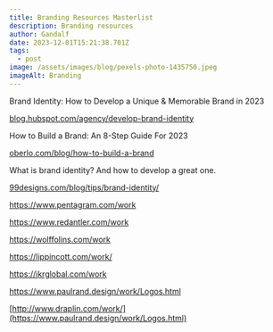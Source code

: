 ```yaml
---
title: Branding Resources Masterlist
description: Branding resources
author: Gandalf
date: 2023-12-01T15:21:38.701Z
tags:
  - post
image: /assets/images/blog/pexels-photo-1435750.jpeg
imageAlt: Branding
---
```

Brand Identity: How to Develop a Unique & Memorable Brand in 2023

[blog.hubspot.com/agency/develop-brand-identity](https://blog.hubspot.com/agency/develop-brand-identity)





How to Build a Brand: An 8-Step Guide For 2023

[oberlo.com/blog/how-to-build-a-brand](https://www.oberlo.com/blog/how-to-build-a-brand)



What is brand identity? And how to develop a great one. 

[99designs.com/blog/tips/brand-identity/](https://99designs.com/blog/tips/brand-identity/)



<https://www.pentagram.com/work>

<https://www.redantler.com/work>

<https://wolffolins.com/work>

<https://lippincott.com/work/>

<https://jkrglobal.com/work>

<https://www.paulrand.design/work/Logos.html>

[http://www.draplin.com/work/](https://www.paulrand.design/work/Logos.html)